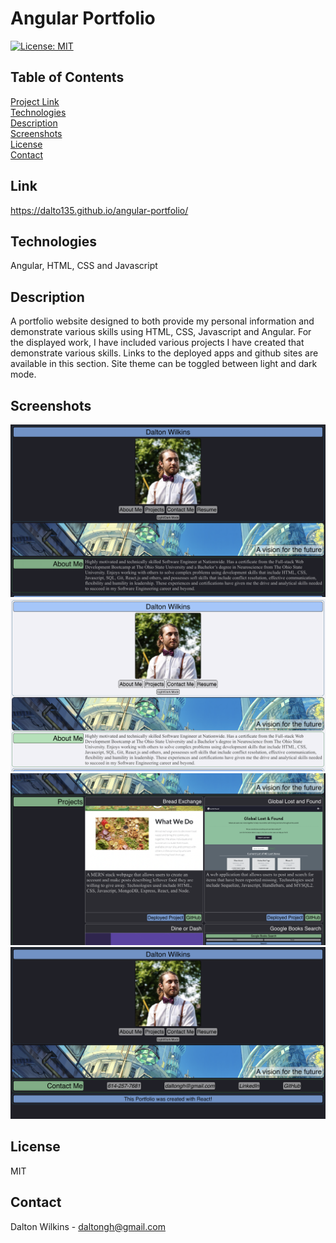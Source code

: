 # Angular Portfolio

[![License: MIT](https://img.shields.io/badge/License-MIT-blue.svg)](https://opensource.org/licenses/MIT)

## Table of Contents
[Project Link](#Link)  
[Technologies](#Technologies)  
[Description](#Description)  
[Screenshots](#Screenshots)  
[License](#License)  
[Contact](#Contact)

## Link
https://dalto135.github.io/angular-portfolio/

## Technologies
Angular, HTML, CSS and Javascript

## Description
A portfolio website designed to both provide my personal information and demonstrate various skills using HTML, CSS, Javascript and Angular. For the displayed work, I have included various projects I have created that demonstrate various skills. Links to the deployed apps and github sites are available in this section. Site theme can be toggled between light and dark mode.

## Screenshots
![Portfolio About Me Page Screenshot Dark Mode](src/api/projects/images/screenshot1.png)
![Portfolio About Me Page Screenshot Light Mode](src/api/projects/images/screenshot2.png)
![Portfolio Projects Page Screenshot Dark Mode](src/api/projects/images/screenshot3.png)
![Portfolio Contact Me Page Screenshot Dark Mode](src/api/projects/images/screenshot4.png)

## License
MIT

## Contact
Dalton Wilkins - daltongh@gmail.com